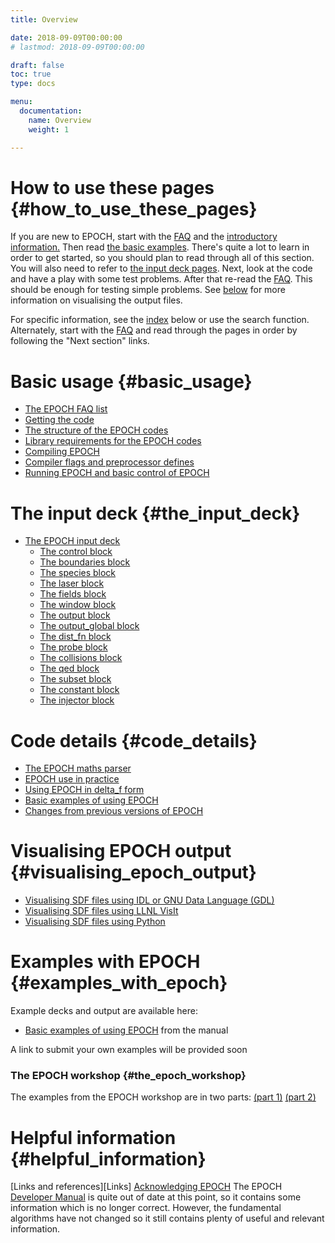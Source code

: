 ```yaml
---
title: Overview

date: 2018-09-09T00:00:00
# lastmod: 2018-09-09T00:00:00

draft: false
toc: true
type: docs

menu:
  documentation:
    name: Overview
    weight: 1

---
```


# How to use these pages {#how_to_use_these_pages}

If you are new to EPOCH, start with the [FAQ][FAQ] and
the [ introductory information.](#basic_usage) Then read [the
basic examples][Basic_examples]. There's quite a lot to
learn in order to get started, so you should plan to read through all of
this section. You will also need to refer to [the input deck
pages][Input_deck]. Next, look at the code and have a
play with some test problems. After that re-read the
[FAQ][FAQ]. This should be enough for testing simple
problems. See [below](#visualising_epoch_output) for more
information on visualising the output files.

For specific information, see the
[index](#epoch_manual_index) below or use the search
function. Alternately, start with the [FAQ][FAQ] and
read through the pages in order by following the "Next section" links.

# Basic usage {#basic_usage}

-   [The EPOCH FAQ list][FAQ]
-   [Getting the code][FAQ__how_do_i_obtain_the_code]
-   [The structure of the EPOCH codes][Structure]
-   [Library requirements for the EPOCH codes][Libraries]
-   [Compiling EPOCH][Compiling]
-   [Compiler flags and preprocessor defines][Compiler_Flags]
-   [Running EPOCH and basic control of EPOCH][Running]

# The input deck {#the_input_deck}

-   [The EPOCH input deck][Input_deck]
    * [The control block][Input_deck_control]
    * [The boundaries block][Input_deck_boundaries]
    * [The species block][Input_deck_species]
    * [The laser block][Input_deck_laser]
    * [The fields block][Input_deck_fields]
    * [The window block][Input_deck_window]
    * [The output block][Input_deck_output_block]
    * [The output_global block][Input_deck_output_global]
    * [The dist_fn block][Input_deck_dist_fn]
    * [The probe block][Input_deck_probe]
    * [The collisions block][Input_deck_collisions]
    * [The qed block][Input_deck_qed]
    * [The subset block][Input_deck_subset]
    * [The constant block][Input_deck_constant]
    * [The injector block][Input_deck_injector]

# Code details {#code_details}

-   [The EPOCH maths parser][Maths_parser]
-   [EPOCH use in practice][Using_EPOCH_in_practice]
-   [Using EPOCH in delta_f form][Using_delta_f]
-   [Basic examples of using EPOCH][Basic_examples]
-   [Changes from previous versions of EPOCH][Previous_versions]

# Visualising EPOCH output {#visualising_epoch_output}

- [Visualising SDF files using IDL or GNU Data
  Language (GDL)][Visualising_SDF_files_with_IDL_or_GDL]
- [Visualising SDF files using LLNL VisIt][Visualising_SDF_files_with_LLNL_VisIt]
- [Visualising SDF files using Python][Python]

# Examples with EPOCH {#examples_with_epoch}

Example decks and output are available here:

-   [Basic examples of using EPOCH][Basic_examples]
    from the manual

A link to submit your own examples will be provided soon

### The EPOCH workshop {#the_epoch_workshop}

The examples from the EPOCH workshop are in two parts: [(part
1)][Workshop_examples] [(part
2)][Workshop_examples_continued]

# Helpful information {#helpful_information}

[Links and references][Links]
[Acknowledging EPOCH][Acknowledging_EPOCH]
The EPOCH [Developer
Manual](https://cfsa-pmw.warwick.ac.uk/EPOCH/epoch/wikis/Downloads) is
quite out of date at this point, so it contains some information which
is no longer correct. However, the fundamental algorithms have not
changed so it still contains plenty of useful and relevant information.



<!-- ########################  Cross references  ######################## -->


[Acknowledging_EPOCH]: /documentation/basic_usage/acknowledging_epoch
[Basic_examples]: /documentation/examples/basic_examples
[Compiler_Flags]: /documentation/basic_usage/compiler_flags
[Compiling]: /documentation/basic_usage/compiling
[FAQ]: /documentation/basic_usage/faq
[FAQ__how_do_i_obtain_the_code]: /documentation/basic_usage/faq/#how_do_i_obtain_the_code
[Input_deck]: /documentation/input_deck/input_deck
[Input_deck_boundaries]: /documentation/input_deck/input_deck_boundaries
[Input_deck_collisions]: /documentation/input_deck/input_deck_collisions
[Input_deck_constant]: /documentation/input_deck/input_deck_constant
[Input_deck_control]: /documentation/input_deck/input_deck_control
[Input_deck_dist_fn]: /documentation/input_deck/input_deck_dist_fn
[Input_deck_fields]: /documentation/input_deck/input_deck_fields
[Input_deck_injector]: /documentation/input_deck/input_deck_injector
[Input_deck_laser]: /documentation/input_deck/input_deck_laser
[Input_deck_output_block]: /documentation/input_deck/input_deck_output_block
[Input_deck_output_global]: /documentation/input_deck/input_deck_output_global
[Input_deck_probe]: /documentation/input_deck/input_deck_probe
[Input_deck_qed]: /documentation/input_deck/input_deck_qed
[Input_deck_species]: /documentation/input_deck/input_deck_species
[Input_deck_subset]: /documentation/input_deck/input_deck_subset
[Input_deck_window]: /documentation/input_deck/input_deck_window
[Libraries]: /documentation/basic_usage/libraries
[Maths_parser]: /documentation/code_details/maths_parser
[Previous_versions]: /documentation/code_details/previous_versions
[Python]: /documentation/visualising_output/python
[Running]: /documentation/basic_usage/running
[Structure]: /documentation/basic_usage/structure
[Using_EPOCH_in_practice]: /documentation/code_details/using_epoch_in_practice
[Using_delta_f]: /documentation/code_details/using_delta_f
[Visualising_SDF_files_with_IDL_or_GDL]: /documentation/visualising_output/visualising_sdf_files_with_idl_or_gdl
[Visualising_SDF_files_with_LLNL_VisIt]: /documentation/visualising_output/visualising_sdf_files_with_llnl_visit
[Workshop_examples]: /documentation/examples/workshop_examples
[Workshop_examples_continued]: /documentation/examples/workshop_examples_continued

